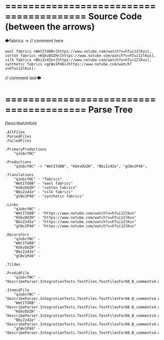 ========================================
Source Code (between the arrows)
========================================

🡆fabrics <qJobcYNC> -> // comment here

    wool fabrics <WmtITd8B>[https://www.notube.com/watch?v=hTui12lKus],
    cotton fabrics <KGkvDUZH>[https://www.notube.com/watch?v=hTui12lKus],
    silk fabrics <BbiZz4Ie>[https://www.notube.com/watch?v=hTui12lKus],
    synthetic fabrics <gCWv1P46>[https://www.notube.com/watch?v=hTui12lKus];

// comment last🡄

========================================
Parse Tree
========================================
DescribeUnfold

    .AllFiles
    .ParsedFiles
    .FailedFiles

    .PrimaryProductions
        "qJobcYNC" 

    .Productions
        "qJobcYNC" -> "WmtITd8B", "KGkvDUZH", "BbiZz4Ie", "gCWv1P46";

    .Translations
        "qJobcYNC" - "fabrics"
        "WmtITd8B" - "wool fabrics"
        "KGkvDUZH" - "cotton fabrics"
        "BbiZz4Ie" - "silk fabrics"
        "gCWv1P46" - "synthetic fabrics"

    .Links
        "qJobcYNC" - 
        "WmtITd8B" - "https://www.notube.com/watch?v=hTui12lKus"
        "KGkvDUZH" - "https://www.notube.com/watch?v=hTui12lKus"
        "BbiZz4Ie" - "https://www.notube.com/watch?v=hTui12lKus"
        "gCWv1P46" - "https://www.notube.com/watch?v=hTui12lKus"

    .Decorators
        "qJobcYNC" - 
        "WmtITd8B" - 
        "KGkvDUZH" - 
        "BbiZz4Ie" - 
        "gCWv1P46" - 

    .Tildes

    .ProdidFile
        "qJobcYNC" - "DescribeParser.IntegrationTests.TestFiles.TestFilesFor08.B_comments4.ds"

    .ItemidFile
        "qJobcYNC" - "DescribeParser.IntegrationTests.TestFiles.TestFilesFor08.B_comments4.ds"
        "WmtITd8B" - "DescribeParser.IntegrationTests.TestFiles.TestFilesFor08.B_comments4.ds"
        "KGkvDUZH" - "DescribeParser.IntegrationTests.TestFiles.TestFilesFor08.B_comments4.ds"
        "BbiZz4Ie" - "DescribeParser.IntegrationTests.TestFiles.TestFilesFor08.B_comments4.ds"
        "gCWv1P46" - "DescribeParser.IntegrationTests.TestFiles.TestFilesFor08.B_comments4.ds"

